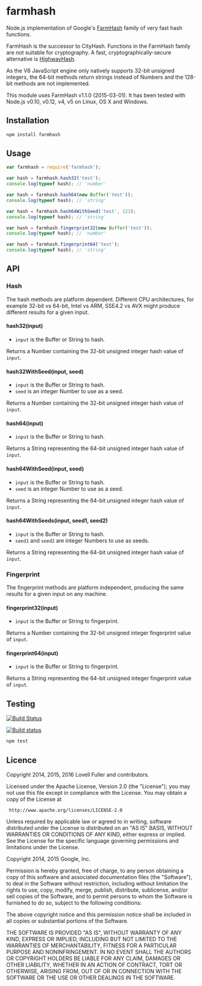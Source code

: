 # farmhash

Node.js implementation of Google's
[FarmHash](https://github.com/google/farmhash)
family of very fast hash functions.

FarmHash is the successor to CityHash.
Functions in the FarmHash family are not suitable for cryptography.
A fast, cryptographically-secure alternative is
[HighwayHash](https://github.com/lovell/highwayhash).

As the V8 JavaScript engine only natively supports 32-bit unsigned integers,
the 64-bit methods return strings instead of Numbers
and the 128-bit methods are not implemented.

This module uses FarmHash v1.1.0 (2015-03-01).
It has been tested with Node.js v0.10, v0.12, v4, v5
on Linux, OS X and Windows.

## Installation

```sh
npm install farmhash
```

## Usage

```javascript
var farmhash = require('farmhash');
```

```javascript
var hash = farmhash.hash32('test');
console.log(typeof hash); // 'number'
```

```javascript
var hash = farmhash.hash64(new Buffer('test'));
console.log(typeof hash); // 'string'
```

```javascript
var hash = farmhash.hash64WithSeed('test', 123);
console.log(typeof hash); // 'string'
```

```javascript
var hash = farmhash.fingerprint32(new Buffer('test'));
console.log(typeof hash); // 'number'
```

```javascript
var hash = farmhash.fingerprint64('test');
console.log(typeof hash); // 'string'
```

## API

### Hash

The hash methods are platform dependent.
Different CPU architectures, for example 32-bit vs 64-bit, Intel vs ARM, SSE4.2 vs AVX
might produce different results for a given input.

#### hash32(input)

* `input` is the Buffer or String to hash.

Returns a Number containing the 32-bit unsigned integer hash value of `input`.

#### hash32WithSeed(input, seed)

* `input` is the Buffer or String to hash.
* `seed` is an integer Number to use as a seed.

Returns a Number containing the 32-bit unsigned integer hash value of `input`.

#### hash64(input)

* `input` is the Buffer or String to hash.

Returns a String representing the 64-bit unsigned integer hash value of `input`.

#### hash64WithSeed(input, seed)

* `input` is the Buffer or String to hash.
* `seed` is an integer Number to use as a seed.

Returns a String representing the 64-bit unsigned integer hash value of `input`.

#### hash64WithSeeds(input, seed1, seed2)

* `input` is the Buffer or String to hash.
* `seed1` and `seed2` are integer Numbers to use as seeds.

Returns a String representing the 64-bit unsigned integer hash value of `input`.

### Fingerprint

The fingerprint methods are platform independent, producing the same results for a given input on any machine.

#### fingerprint32(input)

* `input` is the Buffer or String to fingerprint.

Returns a Number containing the 32-bit unsigned integer fingerprint value of `input`.

#### fingerprint64(input)

* `input` is the Buffer or String to fingerprint.

Returns a String representing the 64-bit unsigned integer fingerprint value of `input`.

## Testing

[![Build Status](https://travis-ci.org/lovell/farmhash.png?branch=master)](https://travis-ci.org/lovell/farmhash)

[![Build status](https://ci.appveyor.com/api/projects/status/es9kgsucfhmg8j0l)](https://ci.appveyor.com/project/lovell/farmhash)

```sh
npm test
```

## Licence

Copyright 2014, 2015, 2016 Lovell Fuller and contributors.

Licensed under the Apache License, Version 2.0 (the "License");
you may not use this file except in compliance with the License.
You may obtain a copy of the License at

     http://www.apache.org/licenses/LICENSE-2.0

Unless required by applicable law or agreed to in writing, software
distributed under the License is distributed on an "AS IS" BASIS,
WITHOUT WARRANTIES OR CONDITIONS OF ANY KIND, either express or implied.
See the License for the specific language governing permissions and
limitations under the License.

Copyright 2014, 2015 Google, Inc.

Permission is hereby granted, free of charge, to any person obtaining a copy
of this software and associated documentation files (the "Software"), to deal
in the Software without restriction, including without limitation the rights
to use, copy, modify, merge, publish, distribute, sublicense, and/or sell
copies of the Software, and to permit persons to whom the Software is
furnished to do so, subject to the following conditions:

The above copyright notice and this permission notice shall be included in
all copies or substantial portions of the Software.

THE SOFTWARE IS PROVIDED "AS IS", WITHOUT WARRANTY OF ANY KIND, EXPRESS OR
IMPLIED, INCLUDING BUT NOT LIMITED TO THE WARRANTIES OF MERCHANTABILITY,
FITNESS FOR A PARTICULAR PURPOSE AND NONINFRINGEMENT. IN NO EVENT SHALL THE
AUTHORS OR COPYRIGHT HOLDERS BE LIABLE FOR ANY CLAIM, DAMAGES OR OTHER
LIABILITY, WHETHER IN AN ACTION OF CONTRACT, TORT OR OTHERWISE, ARISING FROM,
OUT OF OR IN CONNECTION WITH THE SOFTWARE OR THE USE OR OTHER DEALINGS IN
THE SOFTWARE.
